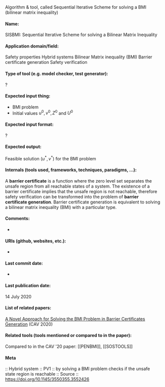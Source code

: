 Algorithm & tool, called Sequential Iterative Scheme for solving a BMI (bilinear matrix inequality)

#### Name:
SISBMI: Sequential Iterative Scheme for solving a Bilinear Matrix Inequality

#### Application domain/field:
Safety properties
Hybrid systems
Bilinear Matrix inequality (BMI)
Barrier certificate generation
Safety verification

#### Type of tool (e.g. model checker, test generator):
?

#### Expected input thing:
- BMI problem
- Initial values $u^0, v^0, Z^0$ and $U^0$

#### Expected input format:
?

#### Expected output:
Feasible solution $(u^*,v^*)$ for the BMI problem

#### Internals (tools used, frameworks, techniques, paradigms, ...):
A **barrier certificate** is a function where the zero level set separates the unsafe region from all reachable states of a system. The existence of a barrier certificate implies that the unsafe region is not reachable, therefore safety verification can be transformed into the problem of **barrier certificate generation**.
Barrier certificate generation is equivalent to solving a bilinear matrix inequality (BMI) with a particular type.

#### Comments:
-

#### URIs (github, websites, etc.):
-

#### Last commit date:
-

#### Last publication date:
14 July 2020

#### List of related papers:
[A Novel Approach for Solving the BMI Problem in Barrier Certificates Generation](https://doi.org/10.1007/978-3-030-53288-8_29) (CAV 2020)

#### Related tools (tools mentioned or compared to in the paper):
Compared to in the CAV '20 paper: [[PENBMI]], [[SOSTOOLS]]

#### Meta
:: Hybrid system
:: PV1 :: by solving a BMI problem checks if the unsafe state region is reachable
:: Source :: https://doi.org/10.1145/3550355.3552426
